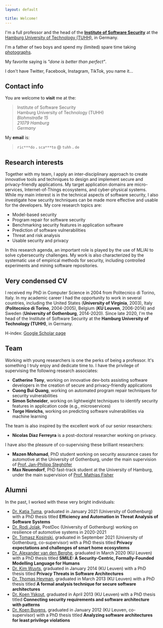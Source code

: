 ```yaml
---
layout: default

title: Welcome!
---
```


<!--
<div class="box">
    <mark><i class="fas fa-anchor"></i> Wanna come to Hamburg? I'm hiring! <i class="fas fa-anchor"></i></mark> I have a position available at <strong>senior researcher</strong> level. If you have a PhD and are interested, please send me an email with your CV and a statement of why you want to work with me.
</div>
-->

<p>I'm a full professor
<!-- <sup><a href="#section1">1</a></sup> -->
and the head of the <strong><a href="https://www.tuhh.de/softsec" target="_blank">Institute of Software Security</a></strong> at the <a href="https://www.tuhh.de/alt/tuhh/startpage.html" target="_blank">Hamburg University of Technology (TUHH)</a>, in Germany.</p>
<!-- I also hold a part-time position as full professor of software engineering at the University of Gothenburg, in Sweden. -->

<p>I'm a father of two boys and spend my (limited) spare time taking <a href="https://riccardoscandariato.github.io/photos" target="_blank">photographs</a>.</p>

<p>My favorite saying is <em>"done is better than perfect"</em>.

<p>I don't have Twitter, Facebook, Instagram, TikTok, you name it...</p>


<h2>Contact info</h2>

<p>You are welcome to <strong>visit</strong> me at the:</p>
<blockquote>
Institute of Software Security<br/>
Hamburg University of Technology (TUHH)<br/>
<em>Blohmstra&szlig;e 15</em><br/>
<em>21079 Hamburg</em><br/>
<em>Germany</em>
</blockquote>

<!--
<p>
    (see <a href="https://www.google.com/maps/place/Blohmstraße+15,+21079+Hamburg/@53.4662432,9.9779913,17z" target="_blank">map</a>)
</p>
-->

<p>My <strong>email</strong> is:</p>
<blockquote>
<code>ric***do</code> <strong>.</strong> <code>sca***to</code> @ <code>tuhh</code> <strong>.</strong> <code>de</code>
</blockquote>


<h2>Research interests</h2>

<!--
<p>My work focuses on the design of secure and privacy-friendly applications, particularly in the realms of &mu;-services, IoT ecosystems, and cyber-physical systems (e.g., automotive). 
My research goal is to build <strong>round-trip security &amp; privacy engineering methods</strong>, which are based on lightweight design models and connect the design models with the implementation code. 
In this research agenda, an important role is played by the use of ML/AI, as well as the adoption security-oriented intelligent agents.
My work is also characterized by the systematic use of <strong>empirical methods for security</strong>, including controlled experiments and mining software repositories.
</p>
-->

<p>
Together with my team, I apply an inter-disciplinary approach to create innovative tools and techniques to design and implement secure and privacy-friendly applications. 
My target application domains are micro-services, Internet-of-Things ecosystems, and cyber-physical systems. 
While my main interest is in the technical aspects of software security, I also investigate how security techniques can be made more effective and usable for the developers. 
My core research topics are:
<ul>
<li>Model-based security</li>
<li>Program repair for software security</li>
<li>Benchmarking security features in application software</li>
<li>Prediction of software vulnerabilities</li>
<li>Threat and risk analysis</li>
<li>Usable security and privacy</li>
</ul>
In this research agenda, an important role is played by the use of ML/AI to solve cybersecurity challenges.
My work is also characterized by the systematic use of empirical methods for security, including controlled experiments and mining software repositories.
</p>

<h2>Very condensed CV</h2>

<p>I received my PhD in Computer Science in 2004 from Politecnico di Torino, Italy. 
In my academic career I had the opportunity to work in several countries, including the United States (<strong>University of Virginia</strong>, 2003), Italy (<strong>Politecnico di Torino</strong>, 2004-2005), Belgium (<strong>KU Leuven</strong>, 2006-2014) and Sweden (<strong>University of Gothenburg</strong>, 2014-2020).
Since late 2020, I'm the head of the Institute of Software Security at the <strong>Hamburg University of Technology (TUHH)</strong>, in Germany.</p>

<p>H-index: <a href="http://scholar.google.com/citations?user=xul68AwAAAAJ" target="_blank">Google Scholar page</a>

<h2>Team</h2>

<p>Working with young researchers is one the perks of being a professor. It's something I truly enjoy and dedicate time to. I have the privilege of supervising the following research associates:</p>
<ul>
<!-- li><strong>Anusha Bambhore Tukaram</strong>, working on security analysis of microservice application software</li -->
<li><strong>Catherine Tony</strong>, working on innovative dev-bots assisting software developers in the creation of secure and privacy-friendly applications</li>
<li><strong>Cuong Bui Quang</strong>, working on automated program repair techniques for security vulnerabilities</li>
<!-- li><strong>Komal Kashish</strong>, working on the design and implementation of secure applications in the domain of Internet of Things (IoT)</li -->
<li><strong>Simon Schneider</strong>, working on lightweight techniques to identify security features in application code (e.g., microservices)</li>
<li><strong>Torge Hinrichs</strong>, working on predicting software vulnerabilities via machine learning</li>
<!-- , co-supervised with <a href="https://www.haw-hamburg.de/en/university/employees/detail/person/person/show/bettina-buth/172/" target="_blank">Prof. Bettina Buth</a> of HAW Hamburg</li -->
</ul>

<p>The team is also inspired by the excellent work of our senior researchers:
<ul>
<li><strong>Nicolas Diaz Ferreyra</strong> is a post-doctoral researcher working on privacy.</li>	
</ul>

<p>I have also the pleasure of co-supervising these brilliant researchers:</p>
<ul>
<li><strong>Mazen Mohamad</strong>, PhD student working on security assurance cases for automotive at the University of Gothenburg, under the main supervision of <a href="https://jpsteghofer.net" target="_blank">Prof. Jan-Philipp Stegh&ouml;fer</a></li>
<li><strong>Max Neuendorf</strong>, PhD fast-track student at the University of Hamburg, under the main supervision of <a href="https://www.inf.uni-hamburg.de/inst/ab/snp/team/fischer.html" target="_blank">Prof. Mathias Fisher</a></li>	
</ul>

<h2>Alumni</h2>

<p>In the past, I worked with these very bright individuals:

<ul>
<li><a href="https://katjatuma.github.io" target="_blank">Dr. Katja Tuma</a>, graduated in January 2021 (University of Gothenburg) with a PhD thesis titled <strong>Efficiency and Automation in Threat Analysis of Software Systems</strong></li>
<li><a href="http://www.rodijolak.com" target="_blank">Dr. Rodi Jolak</a>, PostDoc (University of Gothenburg) working on resilience of automotive systems in 2020-2021</li>
<li><a href="https://research.chalmers.se/publication/525467" target="_blank">Dr. Tomasz Kosinski</a>, graduated in September 2021 (University of Gothenburg, co-supervisor) with a PhD thesis titled <strong>Privacy expectations and challenges of smart home ecosystems</strong></li>
<li><a href="https://distrinet.cs.kuleuven.be/people/alex" target="_blank">Dr. Alexander van den Berghe</a>, graduated in March 2020 (KU Leuven) with a PhD thesis titled <strong>SMILE: A Security-Centric, Formally-Founded Modelling Language for Humans</strong></li>
<li><a href="https://scholar.google.com/citations?user=Mt9ot9UAAAAJ&hl=en" target="_blank">Dr. Kim Wuyts</a>, graduated in January 2014 (KU Leuven) with a PhD thesis titled <strong>Privacy Threats in Software Architectures</strong></li>
<li><a href="https://scholar.google.com/citations?user=I4SiG-IAAAAJ&hl=en" target="_blank">Dr. Thomas Heyman</a>, graduated in March 2013 (KU Leuven) with a PhD thesis titled <strong>A formal analysis technique for secure software architectures</strong></li>
<li><a href="https://scholar.google.com/citations?user=xxSyH2UAAAAJ&hl=en" target="_blank">Dr. Koen Yskout</a>, graduated in April 2013 (KU Leuven) with a PhD thesis titled <strong>Connecting security requirements and software architecture with patterns</strong></li>
<li><a href="https://scholar.google.com/citations?user=QhaG3XEAAAAJ&hl=en" target="_blank">Dr. Koen Buyens</a>, graduated in January 2012 (KU Leuven, co-supervisor) with a PhD thesis titled <strong>Analyzing software architectures for least privilege violations</strong></li>
</ul>
</p>

<!--
<hr>
<p id="section1" class="footnote"><sup>1</sup> W3 position, if you are familiar with the German academic system.</p>
-->
